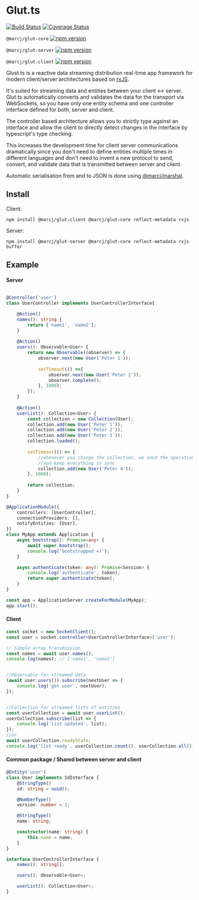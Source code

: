 # Glut.ts

[![Build Status](https://travis-ci.com/marcj/glut.ts.svg?branch=master)](https://travis-ci.com/marcj/glut.ts)
[![Coverage Status](https://coveralls.io/repos/github/marcj/glut.ts/badge.svg?branch=master)](https://coveralls.io/github/marcj/glut.ts?branch=master)

`@marcj/glut-core` [![npm version](https://badge.fury.io/js/%40marcj%2Fglut-core.svg)](https://badge.fury.io/js/%40marcj%2Fglut-core)

`@marcj/glut-server` [![npm version](https://badge.fury.io/js/%40marcj%2Fglut-server.svg)](https://badge.fury.io/js/%40marcj%2Fglut-server)

`@marcj/glut-client`  [![npm version](https://badge.fury.io/js/%40marcj%2Fglut-client.svg)](https://badge.fury.io/js/%40marcj%2Fglut-client)


Glust.ts is a reactive data streaming distribution real-time app framework for modern client/server architectures 
based on [rxJS](https://github.com/ReactiveX/rxjs).

It's suited for streaming data and entities between your client <-> server. Glut.ts automatically converts and validates the data
for the transport via WebSockets, so you have only one entity schema and one controller interface defined for both, server and client. 

The controller based architecture allows you to strictly type against an interface and allow the client to
directly detect changes in the interface by typescript's type checking. 

This increases the development time for client server communications dramatically
since you don't need to define entities multiple times in different languages and don't need to invent a new protocol
to send, convert, and validate data that is transmitted between server and client. 

Automatic serialisation from and to JSON is done using [@marcj/marshal](https://github.com/marcj/marshal).

## Install

Client:

```
npm install @marcj/glut-client @marcj/glut-core reflect-metadata rxjs
```

Server:

```
npm install @marcj/glut-server @marcj/glut-core reflect-metadata rxjs buffer
```

## Example


#### Server

```typescript

@Controller('user')
class UserController implements UserControllerInterface{

    @Action()
    names(): string {
        return ['name1', 'name2'];
    }
    
    @Action()
    users(): Observable<User> {
        return new Observable((observer) => {
            observer.next(new User('Peter 1'));
            
            setTimeout(() =>{
                observer.next(new User('Peter 2'));
                observer.complete();
            }, 1000);
        });
    }
    
    @Action()
    userList(): Collection<User> {
        const collection = new Collection(User);
        collection.add(new User('Peter 1'));
        collection.add(new User('Peter 2'));
        collection.add(new User('Peter 3'));
        collection.loaded();
        
        setTimeout(() => {
            //whenever you change the collection, we send the operations to the client
            //and keep everything in sync
            collection.add(new User('Peter 4'));
        }, 1000);
        
        return collection;
    }
}

@ApplicationModule({
    controllers: [UserController],
    connectionProviders: [],
    notifyEntities: [User],
})
class MyApp extends Application {
    async bootstrap(): Promise<any> {
        await super.bootstrap();
        console.log('bootstrapped =)');
    }

    async authenticate(token: any): Promise<Session> {
        console.log('authenticate', token);
        return super.authenticate(token);
    }
}

const app = ApplicationServer.createForModule(MyApp);
app.start();
```

#### Client
 
```typescript
const socket = new SocketClient();
const user = socket.controller<UserControllerInterface>('user');

// Simple array transmission
const names = await user.names();
console.log(names); // ['name1', 'name2']


//Observable for streamed data
(await user.users()).subscribe(nextUser => {
    console.log('got user', nextUser);  
});


//Collection for streamed lists of entities
const userCollection = await user.userList();
userCollection.subscribe(list => {
    console.log('list updated', list);  
});
//or
await userCollection.readyState;
console.log('list ready', userCollection.count(), userCollection.all());
```

#### Common package / Shared between server and client

```typescript
@Entity('user')
class User implements IdInterface {
    @StringType()
    id: string = uuid();

    @NumberType()
    version: number = 1;

    @StringType()
    name: string;

    constructor(name: string) {
        this.name = name;
    }
}

interface UserControllerInterface {
    names(): string[];

    users(): Observable<User>;

    userList(): Collection<User>;
}
```
